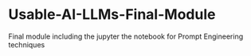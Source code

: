 # Usable-AI-LLMs-Final-Module
Final module including the jupyter the notebook for Prompt Engineering techniques
